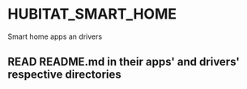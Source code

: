 # HUBITAT_SMART_HOME
Smart home apps an drivers

## READ README.md in their apps' and drivers' respective directories
